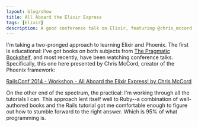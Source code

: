 ```yaml
---
layout: blog/show
title: All Aboard the Elixir Express
tags: [Elixir]
description: A good conference talk on Elixir, featuring @chris_mccord
---
```


I'm taking a two-pronged approach to learning Elixir and Phoenix. The first is
educational: I've got books on both subjects from [The Pragmatic
Bookshelf][pragprog], and most recently, have been watching
conference talks. Specifically, this one here presented by Chris McCord, creator
of the Phoenix framework:

[RailsConf 2014 - Workshop - All Aboard the Elixir Express! by Chris
McCord][elixir-express]

On the other end of the spectrum, the practical: I'm working through all the
tutorials I can. This approach lent itself well to Ruby--a combination of
well-authored books and the Rails tutorial got me comfortable enough to figure
out how to stumble forward to the right answer. Which is 95% of what programming
is.

[pragprog]: https://pragprog.com/
[elixir-express]: https://www.youtube.com/watch?v=5kYmOyJjGDM
